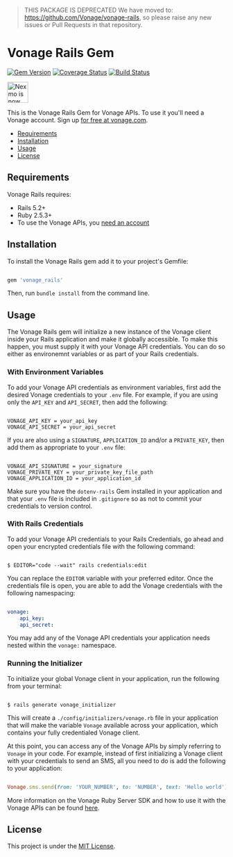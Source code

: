 > THIS PACKAGE IS DEPRECATED 
> We have moved to: https://github.com/Vonage/vonage-rails, so please raise any new issues or Pull Requests in that repository.

# Vonage Rails Gem

[![Gem Version](https://badge.fury.io/rb/vonage_rails.svg)](https://badge.fury.io/rb/vonage_rails) [![Coverage Status](https://coveralls.io/repos/github/Nexmo/nexmo-rails/badge.svg?branch=master)](https://coveralls.io/github/Nexmo/nexmo-rails?branch=master) [![Build Status](https://api.travis-ci.org/Nexmo/nexmo-rails.svg?branch=main)](https://travis-ci.org/Nexmo/nexmo-rails)

<img src="https://developer.nexmo.com/assets/images/Vonage_Nexmo.svg" height="48px" alt="Nexmo is now known as Vonage" />

This is the Vonage Rails Gem for Vonage APIs. To use it you'll
need a Vonage account. Sign up [for free at vonage.com](https://dashboard.nexmo.com/sign-up?utm_source=DEV_REL&utm_medium=github&utm_campaign=nexmo-rails).

* [Requirements](#requirements)
* [Installation](#installation)
* [Usage](#usage)
* [License](#license)

## Requirements

Vonage Rails requires: 

* Rails 5.2+
* Ruby 2.5.3+
* To use the Vonage APIs, you [need an account](https://dashboard.nexmo.com/sign-up?utm_source=DEV_REL&utm_medium=github&utm_campaign=nexmo-rails)

## Installation

To install the Vonage Rails gem add it to your project's Gemfile:

```ruby

gem 'vonage_rails'

```

Then, run `bundle install` from the command line.

## Usage

The Vonage Rails gem will initialize a new instance of the Vonage client inside your Rails application and make it globally accessible. To make this happen, you must supply it with your Vonage API credentials. You can do so either as environemnt variables or as part of your Rails credentials.

### With Environment Variables 

To add your Vonage API credentials as environment variables, first add the desired Vonage credentials to your `.env` file. For example, if you are using only the `API_KEY` and `API_SECRET`, then add the following:

```

VONAGE_API_KEY = your_api_key
VONAGE_API_SECRET = your_api_secret

```

If you are also using a `SIGNATURE`, `APPLICATION_ID` and/or a `PRIVATE_KEY`, then add them as appropriate to your `.env` file:

```

VONAGE_API_SIGNATURE = your_signature
VONAGE_PRIVATE_KEY = your_private_key_file_path
VONAGE_APPLICATION_ID = your_application_id

```

Make sure you have the `dotenv-rails` Gem installed in your application and that your `.env` file is included in `.gitignore` so as not to commit your credentials to version control. 

### With Rails Credentials

To add your Vonage API credentials to your Rails Credentials, go ahead and open your encrypted credentials file with the following command:

```console

$ EDITOR="code --wait" rails credentials:edit

```

You can replace the `EDITOR` variable with your preferred editor. Once the credentials file is open, you are able to add the Vonage credentials with the following namespacing:

```yaml

vonage:
    api_key:
    api_secret:

```

You may add any of the Vonage API credentials your application needs nested within the `vonage:` namespace.

### Running the Initializer

To initialize your global Vonage client in your application, run the following from your terminal:

```console

$ rails generate vonage_initializer

```

This will create a `./config/initializers/vonage.rb` file in your application that will make the variable `Vonage` available across your application, which contains your fully credentialed Vonage client.

At this point, you can access any of the Vonage APIs by simply referring to `Vonage` in your code. For example, instead of first initializing a Vonage client with your credentials to send an SMS, all you need to do is add the following to your application:

```ruby

Vonage.sms.send(from: 'YOUR_NUMBER', to: 'NUMBER', text: 'Hello world')

```

More information on the Vonage Ruby Server SDK and how to use it with the Vonage APIs can be found [here](https://github.com/Vonage/vonage-ruby-sdk).

## License

This project is under the [MIT License](LICENSE).
